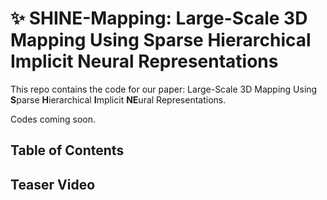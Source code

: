 # ✨ SHINE-Mapping: Large-Scale 3D Mapping Using Sparse Hierarchical Implicit Neural Representations
This repo contains the code for our paper: Large-Scale 3D Mapping Using **S**parse **H**ierarchical **I**mplicit **NE**ural Representations.

Codes coming soon.

## Table of Contents

## Teaser Video




